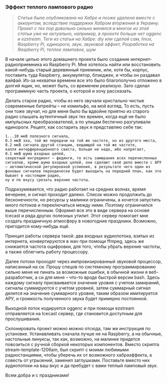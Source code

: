 ### Эффект теплого лампового радио

>_Статья была опубликована на Хабре и позже удалена вместе с аккаунтом, вследствие поддержки Хабром вторжения в Украину. Проект с тех пор довольно сильно менялся и многое из этой статьи уже не актуально, например, в проекте больше нет oggenc и ezstream. Теги из статьи на Хабре: diy или сделай сам, linux, Raspberry Pi, единороги, звук, звуковой эффект, Разработка на Raspberry Pi, теплое ламповое, шум_

В начале целью этого домашнего проекта было создание интернет-радиоприемника из Raspberry Pi. Мне хотелось найти или восстановить какой-нибудь старый деревянный приемник, или, хотя бы, корпус, поставить туда Raspberry, аккумулятор, блэкджек, и чтобы он раздавал вайфай. Из-за нехватки времени все это было благополучно отложено в долгий ящик, но, может быть, со временем реализую. Зато сделал программную часть проекта, о которой и хочу рассказать.

Делать старое радио, чтобы из него звучали кристально чистые современные битрейты – не комильфо, на мой взгляд. То есть, пусть они тоже звучат, но для меня было бы вдвойне приятно из старого радио слышать аутентичный звук тех времен, когда ещё не было импульсных преобразователей, а по улицам беспечно разгуливали единороги. Рецепт, как состарить звук я представляю себе так:

    1...10 мкВ полезного сигнала,
    0.3 мкВ эха, той же передачи на той же частоте, но из другого места,
    0.2 мкВ сигнала другой станции, вещающей на той же частоте,
    капля интерференционного свиста, больше не надо, ибо напрягает,
    0.1 мкВ шума входных цепей,
    секретный ингредиент – фединги, то есть замирания всех перечисленных сигналов, кроме шума входных цепей, они сделают своё дело вместе с АРУ – автоматической регулировкой услиения, в результате чего один из фоновых сигналов переодически будет выходить на передний план, как это бывает в настоящем радио,
    ну и по вкусу срезать верхние частоты.

Подразумевается, что радио работает на средних волнах, время вечернее, и сигнал проходит далеко. Список можно продолжить до бесконечности, но ресурсы у малинки ограничены, а хочется запустить много потоков и переключаться между ними. Поэтому ограничился выше перечисленным. Оформил все это в виде сервера на основе Icecast и ряда других полезных утилит. Этот сервер помогает мне создать праздничную атмосферу в новогодние праздники. Возможно, пригодится кому-нибудь ещё.

Принцип работы сервера такой: два входных аудиопотока, взятых из интернета, конвертируются в wav при помощи ffmpeg, здесь же снижается частота оцифровки, для того, чтобы убрать верхние частоты, а также облегчить работу процессору.

Далее потоки проходят через импровизированный звуковой процессор, написанный на си. Прошу спецов по системному программированию сильно меня не пинать за возможные ошибки, в обычной жизни я веб-разработчик, а си для меня – что-то вроде быстрой версии bash. Здесь каждому сигналу присваивается значение уровня с учетом замираний, сигналы суммируются с учетом уровней, затем суммарный сигнал делится на значение суммарного уровня, таким образом имитируется АРУ, и громкость полученного звука будет примерно постоянной.

Выходной поток кодируется oggenc и при помощи ezstream отправляется на Icecast сервер, где становится доступным для прослушивания.

Склонировать проект можно можно отсюда, там же инструкция по установке. Устанавливать сначала лучше не на Raspberry, а на обычные, настольные линуксы, так как, возможно, на малинке придется повозиться с ручной сборкой некоторых компонентов. Вместо скрипта stream-template-1206am, был скрипт с моими любимыми радиостанциями, чтобы уберечь их от возможного хабраэффекта, а совесть от угрызений, заменил заглушками. Поставьте вместо них аудиопотоки на ваш вкус и да пребудет с вами теплый ламповый звук.

Всем добра и с праздниками!
